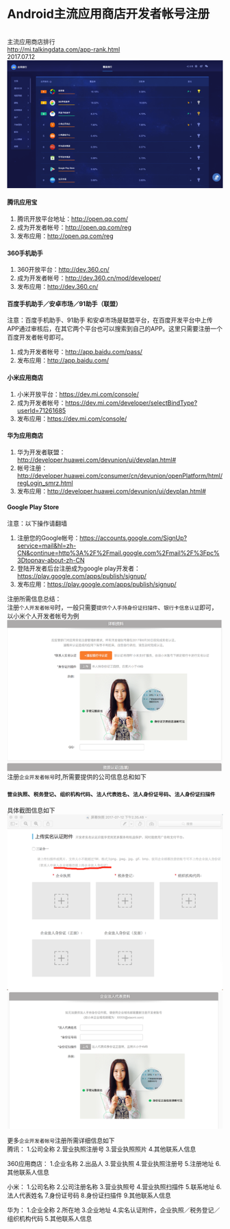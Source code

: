 Android主流应用商店开发者帐号注册
=======
<br>主流应用商店排行<br>
http://mi.talkingdata.com/app-rank.html
<br>2017.07.12
![image](https://github.com/dlshare/dlshare/blob/master/screenshot/third_party_android_app_store.png)
#### 腾讯应用宝
1. 腾讯开放平台地址：http://open.qq.com/﻿
2. 成为开发者帐号：http://open.qq.com/reg
3. 发布应用：http://open.qq.com/reg
#### 360手机助手
1. 360开放平台：http://dev.360.cn/
2. 成为开发者帐号：http://dev.360.cn/mod/developer/
3. 发布应用：http://dev.360.cn/
#### 百度手机助手／安卓市场／91助手（联盟）
注意：百度手机助手、91助手 和安卓市场是联盟平台，在百度开发平台中上传APP通过审核后，在其它两个平台也可以搜索到自己的APP。这里只需要注册一个百度开发者帐号即可。
1. 成为开发者帐号：http://app.baidu.com/pass/
2. 发布应用：http://app.baidu.com/
#### 小米应用商店
1. 小米开放平台：https://dev.mi.com/console/
2. 成为开发者帐号：https://dev.mi.com/developer/selectBindType?userId=71261685
3. 发布应用：https://dev.mi.com/console/
#### 华为应用商店
1. 华为开发者联盟：http://developer.huawei.com/devunion/ui/devplan.html#
2. 帐号注册：http://developer.huawei.com/consumer/cn/devunion/openPlatform/html/regLogin_smrz.html
3. 发布应用：http://developer.huawei.com/devunion/ui/devplan.html#
#### Google Play Store
注意：以下操作请翻墙
1. 注册您的Google帐号：https://accounts.google.com/SignUp?service=mail&hl=zh-CN&continue=http%3A%2F%2Fmail.google.com%2Fmail%2F%3Fpc%3Dtopnav-about-zh-CN
2. 登陆开发者后台注册成为google play开发者：https://play.google.com/apps/publish/signup/
3. 发布应用：https://play.google.com/apps/publish/signup/
 
注册所需信息总结：<br>
注册`个人开发者帐号`时，一般只需要`提供个人手持身份证扫描件`、`银行卡信息认证`即可，以小米个人开发者帐号为例<br>
![image](https://github.com/dlshare/dlshare/blob/master/screenshot/xiaomi_more.png)
注册`企业开发者帐号`时,所需要提供的公司信息总和如下<br>
        
#### `营业执照`、`税务登记`、`组织机构代码`、`法人代表姓名`、`法人身份证号码`、`法人身份证扫描件`
        
具体截图信息如下
![image](https://github.com/dlshare/dlshare/blob/master/screenshot/huawei.png)
![image](https://github.com/dlshare/dlshare/blob/master/screenshot/xiaomi.png)

更多`企业开发者帐号`注册所需详细信息如下<br>
 腾讯：
 1.公司全称
 2.营业执照注册号
 3.营业执照照片
 4.其他联系人信息
 
 360应用商店：
 1.企业名称
 2.出品人
 3.营业执照
 4.营业执照注册号
 5.注册地址
 6.其他联系人信息
 
 小米：
 1.公司名称
 2.公司注册名称
 3.营业执照号
 4.营业执照扫描件
 5.联系地址
 6.法人代表姓名
 7.身份证号码
 8.身份证扫描件
 9.其他联系人信息
 
 华为：
 1.企业全称
 2.所在地
 3.企业地址
 4.实名认证附件，企业执照／税务登记／组织机构代码
 5.其他联系人信息
 
 
 